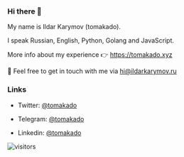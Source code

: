 ### Hi there 👋 

My name is Ildar Karymov (tomakado).

I speak Russian, English, Python, Golang and JavaScript.

<!--**tomakado/tomakado** is a ✨ _special_ ✨ repository because its `README.md` (this file) appears on your GitHub profile.

Here are some ideas to get you started:

- 🔭 I’m currently working on ...
- 🌱 I’m currently learning ...
- 👯 I’m looking to collaborate on ...
- 🤔 I’m looking for help with ...
- 💬 Ask me about ...
- 📫 How to reach me: ...
- 😄 Pronouns: ...
- ⚡ Fun fact: ...
-->

More info about my experience 👉 https://tomakado.xyz

📮 Feel free to get in touch with me via hi@ildarkarymov.ru

### Links

* Twitter: [@tomakado](https://twitter.com/tomakado)

* Telegram: [@tomakado](https://t.me/tomakado)

* Linkedin: [@tomakado](https://www.linkedin.com/in/tomakado/)

![visitors](https://visitor-badge.glitch.me/badge?page_id=tomakado)
